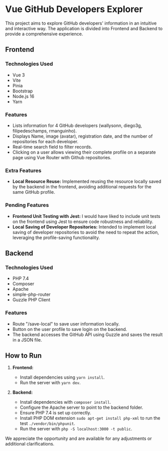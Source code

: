 # Vue GitHub Developers Explorer

This project aims to explore GitHub developers' information in an intuitive and interactive way. The application is divided into Frontend and Backend to provide a comprehensive experience.

## Frontend

### Technologies Used
- Vue 3
- Vite
- Pinia
- Bootstrap
- Node.js 16
- Yarn

### Features
- Lists information for 4 GitHub developers (wallysonn, diego3g, filipedeschamps, rmanguinho).
- Displays Name, image (avatar), registration date, and the number of repositories for each developer.
- Real-time search field to filter records.
- Clicking on a user allows viewing their complete profile on a separate page using Vue Router with Github repositories.

### Extra Features
- **Local Resource Reuse:** Implemented reusing the resource locally saved by the backend in the frontend, avoiding additional requests for the same GitHub profile.

### Pending Features
- **Frontend Unit Testing with Jest:** I would have liked to include unit tests on the frontend using Jest to ensure code robustness and reliability.
- **Local Saving of Developer Repositories:** Intended to implement local saving of developer repositories to avoid the need to repeat the action, leveraging the profile-saving functionality.

## Backend

### Technologies Used
- PHP 7.4
- Composer
- Apache
- simple-php-router
- Guzzle PHP Client

### Features
- Route "/save-local" to save user information locally.
- Button on the user profile to save login on the backend.
- The backend accesses the GitHub API using Guzzle and saves the result in a JSON file.

## How to Run

1. **Frontend:**
   - Install dependencies using `yarn install`.
   - Run the server with `yarn dev`.

2. **Backend:**
   - Install dependencies with `composer install`.
   - Configure the Apache server to point to the backend folder.
   - Ensure PHP 7.4 is set up correctly.
   - Install PHP DOM extension `sudo apt-get install php-xml` to run the test `./vendor/bin/phpunit`.
   - Run the server with `php -S localhost:3000 -t public`.

We appreciate the opportunity and are available for any adjustments or additional clarifications.
